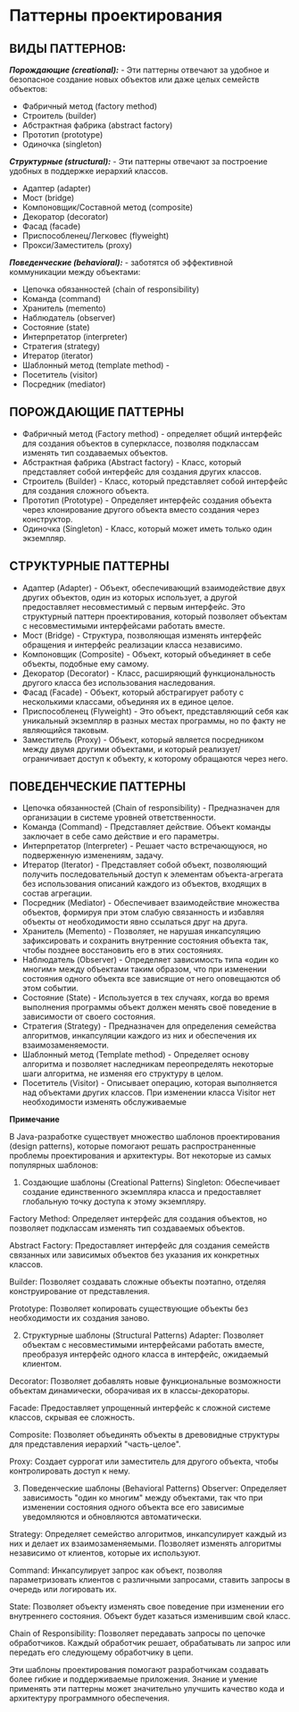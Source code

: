 # Паттерны проектирования

## ВИДЫ ПАТТЕРНОВ:

**_Порождающие (creational):_** - Эти паттерны отвечают за удобное и безопасное
создание новых объектов или даже целых семейств объектов:

- Фабричный метод (factory method)
- Строитель (builder)
- Абстрактная фабрика (abstract factory)
- Прототип (prototype)
- Одиночка (singleton)

**_Структурные (structural):_** - Эти паттерны отвечают за построение удобных в
поддержке иерархий классов.

- Адаптер (adapter)
- Мост (bridge)
- Компоновщик/Составной метод (composite)
- Декоратор (decorator)
- Фасад (facade)
- Приспособленец/Легковес (flyweight)
- Прокси/Заместитель (proxy)

**_Поведенческие (behavioral):_** - заботятся об эффективной коммуникации между
объектами:

- Цепочка обязанностей (chain of responsibility)
- Команда (command)
- Хранитель (memento)
- Наблюдатель (observer)
- Состояние (state)
- Интерпретатор (interpreter)
- Стратегия (strategy)
- Итератор (iterator)
- Шаблонный метод (template method) -
- Посетитель (visitor)
- Посредник (mediator)

## ПОРОЖДАЮЩИЕ ПАТТЕРНЫ

- Фабричный метод (Factory method) - определяет общий интерфейс для создания
  объектов в суперклассе, позволяя подклассам изменять тип создаваемых объектов.
- Абстрактная фабрика (Abstract factory) - Класс, который представляет собой
  интерфейс для создания других классов.
- Строитель (Builder) - Класс, который представляет собой интерфейс для создания
  сложного объекта.
- Прототип (Prototype) - Определяет интерфейс создания объекта через
  клонирование другого объекта вместо создания через конструктор.
- Одиночка (Singleton) - Класс, который может иметь только один экземпляр.

## СТРУКТУРНЫЕ ПАТТЕРНЫ

- Адаптер (Adapter) - Объект, обеспечивающий взаимодействие двух других
  объектов, один из которых использует, а другой предоставляет несовместимый с
  первым интерфейс. Это структурный паттерн проектирования,
  который позволяет объектам с несовместимыми интерфейсами работать вместе.
- Мост (Bridge) - Структура, позволяющая изменять интерфейс обращения и
  интерфейс реализации класса независимо.
- Компоновщик (Composite) - Объект, который объединяет в себе объекты, подобные
  ему самому.
- Декоратор (Decorator) - Класс, расширяющий функциональность другого класса без
  использования наследования.
- Фасад (Facade) - Объект, который абстрагирует работу с несколькими классами,
  объединяя их в единое целое.
- Приспособленец (Flyweight) - Это объект, представляющий себя как уникальный
  экземпляр в разных местах программы, но по факту не являющийся таковым.
- Заместитель (Proxy) - Объект, который является посредником между двумя другими
  объектами, и который реализует/ограничивает доступ к объекту, к которому
  обращаются через него.

## ПОВЕДЕНЧЕСКИЕ ПАТТЕРНЫ

- Цепочка обязанностей (Chain of responsibility) - Предназначен для организации
  в системе уровней ответственности.
- Команда (Command) - Представляет действие. Объект команды заключает в себе
  само действие и его параметры.
- Интерпретатор (Interpreter) - Решает часто встречающуюся, но подверженную
  изменениям, задачу.
- Итератор (Iterator) - Представляет собой объект, позволяющий получить
  последовательный доступ к элементам объекта-агрегата без использования
  описаний каждого из объектов, входящих в состав агрегации.
- Посредник (Mediator) - Обеспечивает взаимодействие множества объектов,
  формируя при этом слабую связанность и избавляя объекты от необходимости явно
  ссылаться друг на друга.
- Хранитель (Memento) - Позволяет, не нарушая инкапсуляцию зафиксировать и
  сохранить внутренние состояния объекта так, чтобы позднее восстановить его в
  этих состояниях.
- Наблюдатель (Observer) - Определяет зависимость типа «один ко многим» между
  объектами таким образом, что при изменении состояния одного объекта все
  зависящие от него оповещаются об этом событии.
- Состояние (State) - Используется в тех случаях, когда во время выполнения
  программы объект должен менять своё поведение в зависимости от своего
  состояния.
- Стратегия (Strategy) - Предназначен для определения семейства алгоритмов,
  инкапсуляции каждого из них и обеспечения их взаимозаменяемости.
- Шаблонный метод (Template method) - Определяет основу алгоритма и позволяет
  наследникам переопределять некоторые шаги алгоритма, не изменяя его структуру
  в целом.
- Посетитель (Visitor) - Описывает операцию, которая выполняется над объектами
  других классов. При изменении класса Visitor нет необходимости изменять
  обслуживаемые

**Примечание**

В Java-разработке существует множество шаблонов проектирования (design
patterns), которые помогают решать распространенные проблемы проектирования и
архитектуры. Вот некоторые из самых популярных шаблонов:

1. Создающие шаблоны (Creational Patterns)
   Singleton: Обеспечивает создание единственного экземпляра класса и
   предоставляет глобальную точку доступа к этому экземпляру.

Factory Method: Определяет интерфейс для создания объектов, но позволяет
подклассам изменять тип создаваемых объектов.

Abstract Factory: Предоставляет интерфейс для создания семейств связанных или
зависимых объектов без указания их конкретных классов.

Builder: Позволяет создавать сложные объекты поэтапно, отделяя конструирование
от представления.

Prototype: Позволяет копировать существующие объекты без необходимости их
создания заново.

2. Структурные шаблоны (Structural Patterns)
   Adapter: Позволяет объектам с несовместимыми интерфейсами работать вместе,
   преобразуя интерфейс одного класса в интерфейс, ожидаемый клиентом.

Decorator: Позволяет добавлять новые функциональные возможности объектам
динамически, оборачивая их в классы-декораторы.

Facade: Предоставляет упрощенный интерфейс к сложной системе классов, скрывая ее
сложность.

Composite: Позволяет объединять объекты в древовидные структуры для
представления иерархий "часть-целое".

Proxy: Создает суррогат или заместитель для другого объекта, чтобы
контролировать доступ к нему.

3. Поведенческие шаблоны (Behavioral Patterns)
   Observer: Определяет зависимость "один ко многим" между объектами, так что
   при изменении состояния одного объекта все его зависимые уведомляются и
   обновляются автоматически.

Strategy: Определяет семейство алгоритмов, инкапсулирует каждый из них и делает
их взаимозаменяемыми. Позволяет изменять алгоритмы независимо от клиентов,
которые их используют.

Command: Инкапсулирует запрос как объект, позволяя параметризовать клиентов с
различными запросами, ставить запросы в очередь или логировать их.

State: Позволяет объекту изменять свое поведение при изменении его внутреннего
состояния. Объект будет казаться изменившим свой класс.

Chain of Responsibility: Позволяет передавать запросы по цепочке обработчиков.
Каждый обработчик решает, обрабатывать ли запрос или передать его следующему
обработчику в цепи.

Эти шаблоны проектирования помогают разработчикам создавать более гибкие и
поддерживаемые приложения. Знание и умение применять эти паттерны может
значительно улучшить качество кода и архитектуру программного обеспечения.